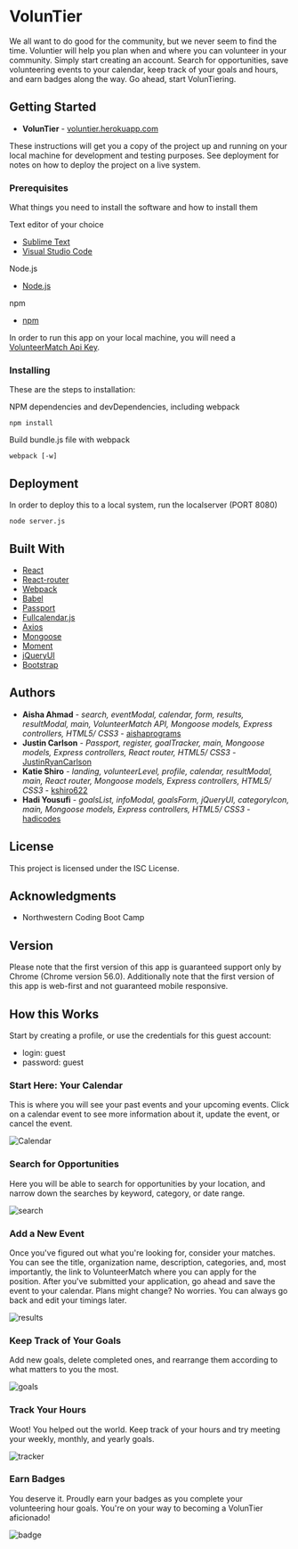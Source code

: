 # VolunTier

We all want to do good for the community, but we never seem to find the time. Voluntier will help you plan when and where you can volunteer in your community. Simply start creating an account. Search for opportunities, save volunteering events to your calendar, keep track of your goals and hours, and earn badges along the way. Go ahead, start VolunTiering.

## Getting Started

* **VolunTier** - [voluntier.herokuapp.com](https://voluntier.herokuapp.com/)

These instructions will get you a copy of the project up and running on your local machine for development and testing purposes. See deployment for notes on how to deploy the project on a live system.

### Prerequisites

What things you need to install the software and how to install them

Text editor of your choice
* [Sublime Text](https://www.sublimetext.com/)
* [Visual Studio Code](https://code.visualstudio.com/)

Node.js
* [Node.js](https://nodejs.org/en/)

npm
* [npm](https://www.npmjs.com/)

In order to run this app on your local machine, you will need a [VolunteerMatch Api Key](https://www.volunteermatch.org/legalpublicuseapi). 

### Installing

These are the steps to installation:

NPM dependencies and devDependencies, including webpack
```
npm install 
```

Build bundle.js file with webpack
```
webpack [-w]
```

## Deployment

In order to deploy this to a local system, run the localserver (PORT 8080)
```
node server.js
```

## Built With

* [React](https://facebook.github.io/react/) 
* [React-router](https://www.npmjs.com/package/react-router) 
* [Webpack](https://www.npmjs.com/package/webpack) 
* [Babel](https://www.npmjs.com/package/babel-core) 
* [Passport](http://passportjs.org/) 
* [Fullcalendar.js](https://fullcalendar.io/) 
* [Axios](https://www.npmjs.com/package/axios) 
* [Mongoose](http://mongoosejs.com/) 
* [Moment](https://momentjs.com/) 
* [jQueryUI](https://jqueryui.com/) 
* [Bootstrap](http://getbootstrap.com/)

## Authors

* **Aisha Ahmad** - *search, eventModal, calendar, form, results, resultModal, main, VolunteerMatch API, Mongoose models, Express controllers, HTML5/ CSS3* - [aishaprograms](https://github.com/aishaprograms)
* **Justin Carlson** - *Passport, register, goalTracker, main, Mongoose models, Express controllers, React router, HTML5/ CSS3* - [JustinRyanCarlson](https://github.com/JustinRyanCarlson)
* **Katie Shiro** - *landing, volunteerLevel, profile, calendar, resultModal, main,  React router, Mongoose models, Express controllers, HTML5/ CSS3* - [kshiro622](https://github.com/kshiro622)
* **Hadi Yousufi** - *goalsList, infoModal, goalsForm, jQueryUI, categoryIcon, main, Mongoose models, Express controllers, HTML5/ CSS3* - [hadicodes](https://github.com/hadicodes)

## License

This project is licensed under the ISC License.

## Acknowledgments

* Northwestern Coding Boot Camp

## Version

Please note that the first version of this app is guaranteed support only by Chrome (Chrome version 56.0). Additionally note that the first version of this app is web-first and not guaranteed mobile responsive.

## How this Works

Start by creating a profile, or use the credentials for this guest account:
* login: guest
* password: guest

### Start Here: Your Calendar

This is where you will see your past events and your upcoming events. Click on a calendar event to see more information about it, update the event, or cancel the event.

![Calendar]("public/assets/images/calendar.png")

### Search for Opportunities

Here you will be able to search for opportunities by your location, and narrow down the searches by keyword, category, or date range.

![search]("public/assets/images/search.png")

### Add a New Event

Once you've figured out what you're looking for, consider your matches. You can see the title, organization name, description, categories, and, most importantly, the link to VolunteerMatch where you can apply for the position. After you've submitted your application, go ahead and save the event to your calendar. Plans might change? No worries. You can always go back and edit your timings later.

![results]("public/assets/images/results.png")

### Keep Track of Your Goals

Add new goals, delete completed ones, and rearrange them according to what matters to you the most.

![goals]("public/assets/images/goals.png")

### Track Your Hours

Woot! You helped out the world. Keep track of your hours and try meeting your weekly, monthly, and yearly goals.

![tracker]("public/assets/images/tracker.png")

### Earn Badges

You deserve it. Proudly earn your badges as you complete your volunteering hour goals. You're on your way to becoming a VolunTier aficionado!

![badge]("public/assets/images/badge.png")
